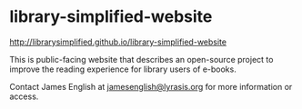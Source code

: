 library-simplified-website
==========================

http://librarysimplified.github.io/library-simplified-website

This is public-facing website that describes an open-source project to improve the reading experience for library users of e-books.

Contact James English at jamesenglish@lyrasis.org for more information or access.
